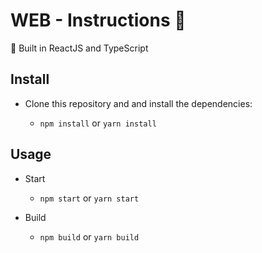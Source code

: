 # WEB - Instructions 📝 

🔧  Built in ReactJS and TypeScript 


<h2 id="install">Install</h2>

- Clone this repository and and install the dependencies:

  - `npm install`  or  `yarn install`

<h2 id="usage">Usage</h2>

- Start
  - `npm start` or `yarn start`

- Build 
  - `npm build` or `yarn build`